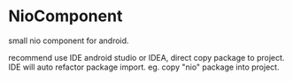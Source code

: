 NioComponent
============

small nio component for android.

recommend use IDE android studio or IDEA, direct copy package to project.
IDE will auto refactor package import.
eg. copy "nio" package into project.
